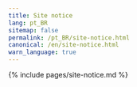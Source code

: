 ```yaml
---
title: Site notice
lang: pt_BR
sitemap: false
permalink: /pt_BR/site-notice.html
canonical: /en/site-notice.html
warn_language: true
---
```


{% include pages/site-notice.md %}
